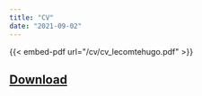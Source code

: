 ```yaml
---
title: "CV"
date: "2021-09-02"
---
```

{{< embed-pdf url="/cv/cv_lecomtehugo.pdf" >}}

## [Download](/cv/cv_lecomtehugo.pdf)
